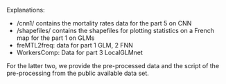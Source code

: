 Explanations:
- /cnn1/ contains the mortality rates data for the part 5 on CNN
- /shapefiles/ contains the shapefiles for plotting statistics on a French map for the part 1 on GLMs
- freMTL2freq: data for part 1 GLM, 2 FNN
- WorkersComp: Data for part 3 LocalGLMnet

For the latter two, we provide the pre-processed data and the script of the pre-processing from the public available data set.
